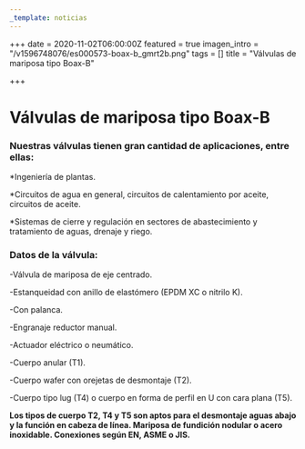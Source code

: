 ```yaml
---
_template: noticias
---
```






+++
date = 2020-11-02T06:00:00Z
featured = true
imagen_intro = "/v1596748076/es000573-boax-b_gmrt2b.png"
tags = []
title = "Válvulas de mariposa tipo Boax-B"

+++
# **Válvulas de mariposa tipo Boax-B**

### **Nuestras válvulas tienen gran cantidad de aplicaciones, entre ellas:**

\*Ingeniería de plantas.

\*Circuitos de agua en general, circuitos de calentamiento por aceite, circuitos de aceite.

\*Sistemas de cierre y regulación en sectores de abastecimiento y tratamiento de aguas, drenaje y riego.

### **Datos de la válvula:**

\-Válvula de mariposa de eje centrado.

\-Estanqueidad con anillo de elastómero (EPDM XC o nitrilo K).

\-Con palanca.

\-Engranaje reductor manual.

\-Actuador eléctrico o neumático.

\-Cuerpo anular (T1).

\-Cuerpo wafer con orejetas de desmontaje (T2).

\-Cuerpo tipo lug (T4) o cuerpo en forma de perfil en U con cara plana (T5).

**Los tipos de cuerpo T2, T4 y T5 son aptos para el desmontaje aguas abajo y la función en cabeza de línea. Mariposa de fundición nodular o acero inoxidable. Conexiones según EN, ASME o JIS.**

